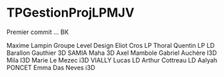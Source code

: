 # TPGestionProjLPMJV
Premier commit ... BK

Maxime Lampin Groupe Level Design
Eliot Cros LP
Thoral Quentin LP LD
Barallon Gauthier 3D
SAMIA   Maha 3D
Axel Mambole
Gabriel Auchère I3D
Mila I3D
Marie Le Mezec i3D
VIALLY Lucas LD
Arthur Cottreau LD
Aalyah PONCET 
Emma Das Neves i3D
